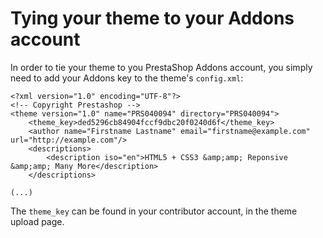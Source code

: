 # Tying your theme to your Addons account

In order to tie your theme to you PrestaShop Addons account, you simply need to add your Addons key to the theme's `config.xml`:

```
<?xml version="1.0" encoding="UTF-8"?>
<!-- Copyright Prestashop -->
<theme version="1.0" name="PRS040094" directory="PRS040094">
    <theme_key>ded5296cb84904fccf9dbc20f0240d6f</theme_key>
    <author name="Firstname Lastname" email="firstname@example.com" url="http://example.com"/>
    <descriptions>
        <description iso="en">HTML5 + CSS3 &amp;amp; Reponsive &amp;amp; Many More</description>
    </descriptions>

(...)
```

The `theme_key` can be found in your contributor account, in the theme upload page.
